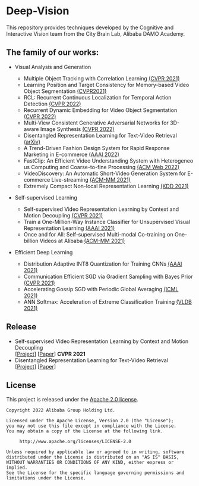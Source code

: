 # Deep-Vision
This repository provides techniques developed by the Cognitive and Interactive Vision team from the City Brain Lab, Alibaba DAMO Academy.

## The family of our works:
* Visual Analysis and Generation
    * Multiple Object Tracking with Correlation Learning [(CVPR 2021)](https://openaccess.thecvf.com/content/CVPR2021/html/Wang_Multiple_Object_Tracking_With_Correlation_Learning_CVPR_2021_paper.html)
    * Learning Position and Target Consistency for Memory-based Video Object Segmentation [(CVPR2021)](https://openaccess.thecvf.com/content/CVPR2021/html/Hu_Learning_Position_and_Target_Consistency_for_Memory-Based_Video_Object_Segmentation_CVPR_2021_paper.html)
    * RCL: Recurrent Continuous Localization for Temporal Action Detection [(CVPR 2022)]()
    * Recurrent Dynamic Embedding for Video Object Segmentation [(CVPR 2022)]()
    * Multi-View Consistent Generative Adversarial Networks for 3D-aware Image Synthesis [(CVPR 2022)]()
    * Disentangled Representation Learning for Text-Video Retrieval [(arXiv)](https://arxiv.org/abs/2203.07111)
    * A Trend-Driven Fashion Design System for Rapid Response Marketing in E-commerce [(AAAI 2022)](https://www.aaai.org/AAAI22Papers/DEMO-00265-HuangL.pdf)
    * FastClip: An Efficient Video Understanding System with Heterogeneous Computing and Coarse-to-fine Processing [(ACM Web 2022)]()
    * VideoDiscovery: An Automatic Short-Video Generation System for E-commerce Live-streaming [(ACM-MM 2021)](https://dl.acm.org/doi/10.1145/3474085.3478554)
    * Extremely Compact Non-local Representation Learning [(KDD 2021)](https://dl.acm.org/doi/10.1145/3447548.3467239)
    
* Self-supervised Learning
    * Self-supervised Video Representation Learning by Context and Motion Decoupling [(CVPR 2021)](https://openaccess.thecvf.com/content/CVPR2021/html/Huang_Self-Supervised_Video_Representation_Learning_by_Context_and_Motion_Decoupling_CVPR_2021_paper.html)
    * Train a One-Million-Way Instance Classifier for Unsupervised Visual Representation Learning [(AAAI 2021)](https://www.aaai.org/AAAI21Papers/AAAI-4067.LiuY.pdf)
    * Once and for All: Self-supervised Multi-modal Co-training on One-billion Videos at Alibaba [(ACM-MM 2021)](https://dl.acm.org/doi/abs/10.1145/3474085.3481541)

* Efficient Deep Learning
    * Distribution Adaptive INT8 Quantization for Training CNNs [(AAAI 2021)](https://www.aaai.org/AAAI21Papers/AAAI-7144.ZhaoK.pdf)
    * Communication Efficient SGD via Gradient Sampling with Bayes Prior [(CVPR 2021)](https://openaccess.thecvf.com/content/CVPR2021/html/Song_Communication_Efficient_SGD_via_Gradient_Sampling_With_Bayes_Prior_CVPR_2021_paper.html)
    * Accelerating Gossip SGD with Periodic Global Averaging [(ICML 2021)](http://proceedings.mlr.press/v139/chen21y/chen21y.pdf)
    * ANN Softmax: Acceleration of Extreme Classification Training [(VLDB 2021)](http://www.vldb.org/pvldb/vol15/p1-zhao.pdf)

## Release
- Self-supervised Video Representation Learning by Context and Motion Decoupling <br>
[[Project](Context-Motion-Decoupling/README.md)] [[Paper](https://openaccess.thecvf.com/content/CVPR2021/html/Huang_Self-Supervised_Video_Representation_Learning_by_Context_and_Motion_Decoupling_CVPR_2021_paper.html)] **CVPR 2021**
- Disentangled Representation Learning for Text-Video Retrieval <br>
[[Project](Disentangled-Representation-Learning/README.md)] [[Paper](https://arxiv.org/abs/2203.07111)]

## License

This project is released under the [Apache 2.0 license](LICENSE).

```
Copyright 2022 Alibaba Group Holding Ltd.

Licensed under the Apache License, Version 2.0 (the "License");
you may not use this file except in compliance with the License.
You may obtain a copy of the License at the following link.

     http://www.apache.org/licenses/LICENSE-2.0

Unless required by applicable law or agreed to in writing, software
distributed under the License is distributed on an "AS IS" BASIS,
WITHOUT WARRANTIES OR CONDITIONS OF ANY KIND, either express or implied.
See the License for the specific language governing permissions and
limitations under the License.
```
